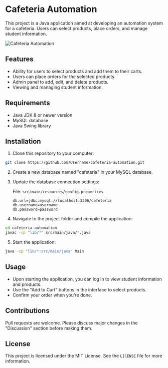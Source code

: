 # Cafeteria Automation

This project is a Java application aimed at developing an automation system for a cafeteria. Users can select products, place orders, and manage student information.

![Cafeteria Automation](https://ibb.co/vZF0XbQ)

## Features

- Ability for users to select products and add them to their carts.
- Users can place orders for the selected products.
- Admin panel to add, edit, and delete products.
- Viewing and managing student information.

## Requirements

- Java JDK 8 or newer version
- MySQL database
- Java Swing library

## Installation

1. Clone this repository to your computer:

```bash
git clone https://github.com/Username/cafeteria-automation.git
```

2. Create a new database named "cafeteria" in your MySQL database.

3. Update the database connection settings:

   File: `src/main/resources/config.properties`

   ```properties
   db.url=jdbc:mysql://localhost:3306/cafeteria
   db.username=username
   db.password=password
   ```

4. Navigate to the project folder and compile the application:

```bash
cd cafeteria-automation
javac -cp "lib/*" src/main/java/*.java
```

5. Start the application:

```bash
java -cp "lib/*:src/main/java" Main
```

## Usage

- Upon starting the application, you can log in to view student information and products.
- Use the "Add to Cart" buttons in the interface to select products.
- Confirm your order when you're done.

## Contributions

Pull requests are welcome. Please discuss major changes in the "Discussion" section before making them.

## License

This project is licensed under the MIT License. See the `LICENSE` file for more information.
